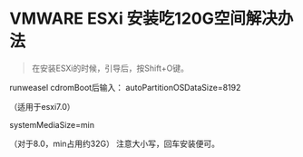 # VMWARE ESXi 安装吃120G空间解决办法

> 在安装ESXi的时候，引导后，按Shift+O键。

runweasel cdromBoot后输入：
autoPartitionOSDataSize=8192

（适用于esxi7.0）

systemMediaSize=min

（对于8.0，min占用约32G）
注意大小写，回车安装便可。

